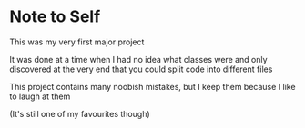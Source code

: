 
# Note to Self

This was my very first major project

It was done at a time when I had no idea what classes were and only discovered at the very end that you could split code into different files

This project contains many noobish mistakes, but I keep them because I like to laugh at them

(It's still one of my favourites though)

